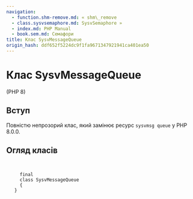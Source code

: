 ```yaml
---
navigation:
  - function.shm-remove.md: « shm\_remove
  - class.sysvsemaphore.md: SysvSemaphore »
  - index.md: PHP Manual
  - book.sem.md: Семафори
title: Клас SysvMessageQueue
origin_hash: ddf652f5224dc9f1fa9671347921941ca401ea50
---
```

# Клас SysvMessageQueue

(PHP 8)

## Вступ

Повністю непрозорий клас, який замінює ресурс `sysvmsg queue` у PHP 8.0.0.

## Огляд класів

```classsynopsis

    
     final
     class SysvMessageQueue
     {
   }
```
